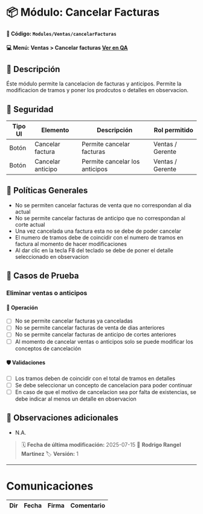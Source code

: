 # 📦 Módulo: Cancelar Facturas
#### 📁 **Código:** `Modules/Ventas/cancelarFacturas`
#### 💻 **Menú:** Ventas > Cancelar facturas  [Ver en QA](http://192.168.2.16:1089/app////)

## 📝 Descripción
Éste módulo permite la cancelacion de facturas y anticipos. Permite la modificacion de tramos y poner los prodcutos o detalles en observacion.

## 🔐 Seguridad
| Tipo UI | Elemento          | Descripción                    | Rol permitido |
|---------|-------------------|--------------------------------|----------------|
| Botón   | Cancelar factura      | Permite cancelar facturas      |   Ventas / Gerente     |
| Botón   | Cancelar anticipo   | Permite cancelar los anticipos    |     Ventas / Gerente   |

## 💼 Políticas Generales
- No se permiten cancelar facturas de venta que no correspondan al dia actual
- No se permite cancelar facturas de anticipo que no correspondan al corte actual
- Una vez cancelada una factura esta no se debe de poder cancelar
- El numero de tramos debe de coincidir con el numero de tramos en factura al momento de hacer modificaciones
- Al dar clic en la tecla F8 del teclado se debe de poner el detalle seleccionado en observacion

## 🧪 Casos de Prueba

### Eliminar ventas o anticipos
#### 💼 Operación
- [ ] No se permite cancelar facturas ya canceladas
- [ ] No se permite cancelar facturas de venta de dias anteriores
- [ ] No se permite cancelar facturas de anticipo de cortes anteriores
- [ ] Al momento de cancelar ventas o anticipos solo se puede modificar los conceptos de cancelación 
#### 🛡️ Validaciones
- [ ] Los tramos deben de coincidir con el total de tramos en detalles
- [ ] Se debe seleccionar un concepto de cancelacion para poder continuar
- [ ] En caso de que el motivo de cancelacion sea por falta de existencias, se debe indicar al menos un detalle en observacion 

## 📎 Observaciones adicionales
- N.A.
> 🗓️ **Fecha de última modificación:** 2025-07-15
> 👤 **Rodrigo Rangel Martinez**
> 🏷️ **Versión:** 1

---
# Comunicaciones
|Dir|Fecha       |Firma|Comentario                    |
|---|------------|-----|------------------------------|
